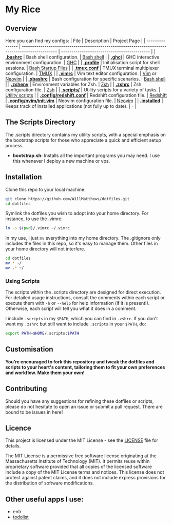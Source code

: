 # My Rice

## Overview
Here you can find my configs:
| File                                                                                                    | Description                                                                                     | Project Page                                                                                     |
| ---------------                                                                                         | ----------------------------------------------------------------------------------------------- | -------------------------------------------                                                      |
| [**.bashrc**](https://github.com/WillMatthews/dotfiles/blob/master/.bashrc)                             | Bash shell configuration.                                                                       | [Bash shell](https://www.gnu.org/software/bash/)                                                 |
| [**.ghci**](https://github.com/WillMatthews/dotfiles/blob/master/.ghci)                                 | GHC interactive environment configuration.                                                      | [GHC](https://www.haskell.org/ghc/)                                                              |
| [**.profile**](https://github.com/WillMatthews/dotfiles/blob/master/.profile)                           | Initialisation script for shell sessions.                                                       | [Bash Startup Files](https://www.gnu.org/software/bash/manual/html_node/Bash-Startup-Files.html) |
| [**.tmux.conf**](https://github.com/WillMatthews/dotfiles/blob/master/.tmux.conf)                       | TMUX terminal multiplexer configuration.                                                        | [TMUX](https://github.com/tmux/tmux)                                                             |
| [**.vimrc**](https://github.com/WillMatthews/dotfiles/blob/master/.vimrc)                               | Vim text editor configuration.                                                                  | [Vim](https://www.vim.org/) or [Neovim](https://neovim.io/)                              |
| [**.xbashrc**](https://github.com/WillMatthews/dotfiles/blob/master/.xbashrc)                           | Bash configuration for specific scenarios.                                                      | [Bash shell](https://www.gnu.org/software/bash/)                                                 |
| [**.zshenv**](https://github.com/WillMatthews/dotfiles/blob/master/.zshenv)                             | Environment variables for Zsh.                                                                  | [Zsh](https://www.zsh.org/)                                                                      |
| [**.zshrc**](https://github.com/WillMatthews/dotfiles/blob/master/.zshrc)                               | Zsh configuration file.                                                                         | [Zsh](https://www.zsh.org/)                                                                      |
| [**.scripts/**](https://github.com/WillMatthews/dotfiles/blob/master/.scripts/)                         | Utility scripts for a variety of tasks.                                                         | [Utility scripts](https://github.com/WillMatthews/dotfiles/blob/master/.scripts/)                |
| [**.config/redshift.conf**](https://github.com/WillMatthews/dotfiles/blob/master/.config/redshift.conf) | Redshift configuration file.                                                                    | [Redshift](https://github.com/jonls/redshift)
| [**.config/nvim/init.vim**](https://github.com/WillMatthews/dotfiles/blob/master/.config/nvim/init.vim) | Neovim configuration file.                                                                      | [Neovim](https://neovim.io/)                                                                     |
| [**.installed**](https://github.com/WillMatthews/dotfiles/blob/master/.installed)                       | Keeps track of installed applications (not fully up to date).                                   | -                                                                                                |




## The Scripts Directory

The .scripts directory contains my utility scripts, with a special emphasis on the bootstrap scripts for those who appreciate a quick and efficient setup process.

- **bootstrap.sh:** Installs all the important programs you may need. I use this whenever I deploy a new machine or vps.

## Installation

Clone this repo to your local machine:
```bash
git clone https://github.com/WillMatthews/dotfiles.git
cd dotfiles
```

Symlink the dotfiles you wish to adopt into your home directory. For instance, to use the .vimrc:
```bash
ln -s $(pwd)/.vimrc ~/.vimrc
```

In my use, I just `mv` everything into my home directory. The .gitignore only includes the files in this repo, so it's easy to manage them. Other files in your home directory will not interfere.
```bash
cd dotfiles
mv * ~/
mv .* ~/
```


### Using Scripts
The scripts within the .scripts directory are designed for direct execution. For detailed usage instructions, consult the comments within each script or execute them with `-h` or `--help` for help information (if it is present!). 
Otherwise, each script will tell you what it does in a comment.

I include `.scripts` in my `$PATH`, which you can find in `.zshrc`.
If you don't want my `.zshrc` but still want to include `.scripts` in your `$PATH`, do:
```bash
export PATH=$HOME/.scripts:$PATH 
```

## Customisation
**You’re encouraged to fork this repository and tweak the dotfiles and scripts to your heart's content, tailoring them to fit your own preferences and workflow.
Make them your own!**

## Contributing
Should you have any suggestions for refining these dotfiles or scripts, please do not hesitate to open an issue or submit a pull request. There are bound to be issues in here!

## Licence
This project is licensed under the MIT License - see the [LICENSE](https://github.com/WillMatthews/dotfiles/LICENSE) file for details.

The MIT License is a permissive free software license originating at the Massachusetts Institute of Technology (MIT). It permits reuse within proprietary software provided that all copies of the licensed software include a copy of the MIT License terms and notices. This license does not protect against patent claims, and it does not include express provisions for the distribution of software modifications.

## Other useful apps I use:
* entr
* [todolist](https://github.com/gammons/todolist)
